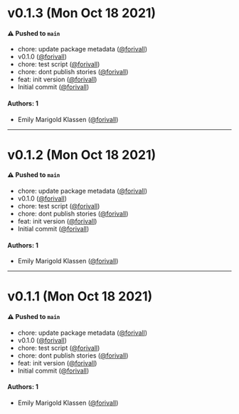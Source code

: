 # v0.1.3 (Mon Oct 18 2021)

#### ⚠️ Pushed to `main`

- chore: update package metadata ([@forivall](https://github.com/forivall))
- v0.1.0 ([@forivall](https://github.com/forivall))
- chore: test script ([@forivall](https://github.com/forivall))
- chore: dont publish stories ([@forivall](https://github.com/forivall))
- feat: init version ([@forivall](https://github.com/forivall))
- Initial commit ([@forivall](https://github.com/forivall))

#### Authors: 1

- Emily Marigold Klassen ([@forivall](https://github.com/forivall))

---

# v0.1.2 (Mon Oct 18 2021)

#### ⚠️ Pushed to `main`

- chore: update package metadata ([@forivall](https://github.com/forivall))
- v0.1.0 ([@forivall](https://github.com/forivall))
- chore: test script ([@forivall](https://github.com/forivall))
- chore: dont publish stories ([@forivall](https://github.com/forivall))
- feat: init version ([@forivall](https://github.com/forivall))
- Initial commit ([@forivall](https://github.com/forivall))

#### Authors: 1

- Emily Marigold Klassen ([@forivall](https://github.com/forivall))

---

# v0.1.1 (Mon Oct 18 2021)

#### ⚠️ Pushed to `main`

- chore: update package metadata ([@forivall](https://github.com/forivall))
- v0.1.0 ([@forivall](https://github.com/forivall))
- chore: test script ([@forivall](https://github.com/forivall))
- chore: dont publish stories ([@forivall](https://github.com/forivall))
- feat: init version ([@forivall](https://github.com/forivall))
- Initial commit ([@forivall](https://github.com/forivall))

#### Authors: 1

- Emily Marigold Klassen ([@forivall](https://github.com/forivall))
